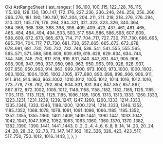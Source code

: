 Ok(
    AstRangeSheet {
        ast_ranges: [
            96..100,
            100..115,
            122..128,
            76..115,
            115..128,
            128..130,
            130..147,
            172..176,
            227..236,
            236..246,
            246..256,
            256..266,
            266..276,
            181..190,
            190..197,
            197..204,
            204..211,
            211..218,
            218..276,
            276..294,
            310..321,
            165..176,
            176..294,
            294..321,
            321..323,
            323..326,
            340..364,
            364..368,
            368..388,
            388..398,
            398..409,
            409..423,
            437..461,
            461..465,
            465..484,
            484..494,
            494..503,
            503..517,
            584..586,
            586..598,
            607..609,
            598..609,
            672..673,
            665..673,
            714..717,
            704..717,
            727..730,
            717..730,
            686..695,
            695..704,
            704..717,
            717..730,
            681..730,
            657..665,
            665..673,
            673..678,
            678..681,
            681..730,
            730..732,
            732..744,
            536..541,
            541..555,
            555..565,
            565..571,
            571..598,
            598..609,
            609..619,
            619..629,
            629..634,
            634..744,
            744..748,
            748..750,
            817..819,
            819..831,
            840..847,
            831..847,
            905..906,
            898..906,
            947..950,
            937..950,
            960..963,
            950..963,
            919..928,
            928..937,
            937..950,
            950..963,
            914..963,
            999..1000,
            973..1000,
            973..1000,
            1000..1002,
            963..1002,
            1004..1005,
            1002..1005,
            877..890,
            890..898,
            898..906,
            906..911,
            911..914,
            914..963,
            963..1002,
            1010..1012,
            1005..1012,
            1014..1016,
            1012..1016,
            773..778,
            778..792,
            792..804,
            804..831,
            831..847,
            847..857,
            857..867,
            867..872,
            872..1002,
            1005..1012,
            1148..1158,
            1158..1182,
            1182..1185,
            1125..1185,
            1105..1113,
            1113..1125,
            1125..1185,
            1096..1185,
            1305..1313,
            1313..1333,
            1260..1333,
            1223..1231,
            1231..1239,
            1239..1247,
            1247..1260,
            1260..1333,
            1214..1333,
            1335..1346,
            1333..1346,
            1188..1200,
            1200..1214,
            1214..1333,
            1346..1352,
            1185..1352,
            1068..1078,
            1078..1091,
            1091..1096,
            1096..1185,
            1185..1352,
            1352..1355,
            1355..1360,
            1401..1409,
            1409..1441,
            1390..1441,
            1033..1042,
            1042..1047,
            1047..1052,
            1052..1063,
            1063..1360,
            1360..1370,
            1370..1382,
            1382..1390,
            1390..1441,
            1441..1443,
            0..2,
            2..4,
            4..6,
            6..8,
            8..14,
            14..20,
            20..24,
            24..28,
            28..32,
            32..73,
            73..147,
            147..162,
            162..326,
            326..423,
            423..517,
            517..750,
            750..1012,
            1016..1443,
        ],
    },
)